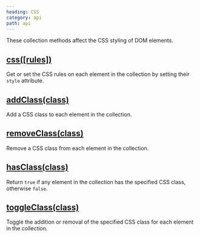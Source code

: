 ```yaml
---
heading: CSS
category: api
path: api
---
```

These collection methods affect the CSS styling of DOM elements.


## [css(\[rules\])](/api/css/)

Get or set the CSS rules on each element in the collection by setting their `style` attribute.


## [addClass(class)](/api/addClass/)

Add a CSS class to each element in the collection.


## [removeClass(class)](/api/removeClass/)

Remove a CSS class from each element in the collection.


## [hasClass(class)](/api/hasClass/)

Return `true` if any element in the collection has the specified CSS class, otherwise `false`.


## [toggleClass(class)](/api/toggleClass/)

Toggle the addition or removal of the specified CSS class for each element in the collection.
